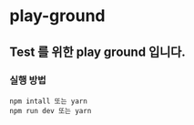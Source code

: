 # play-ground

## Test 를 위한 play ground 입니다.

### 실행 방법

```
npm intall 또는 yarn
npm run dev 또는 yarn
```
